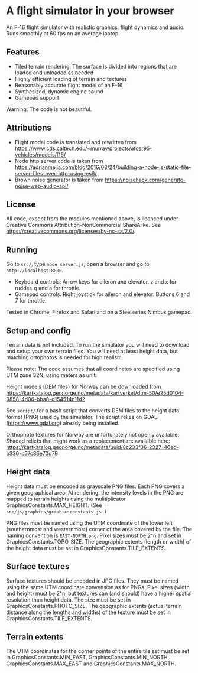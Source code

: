 # A flight simulator in your browser

An F-16 flight simulator with realistic graphics, flight dynamics and audio.
Runs smoothly at 60 fps on an average laptop.

## Features

- Tiled terrain rendering: The surface is divided into regions that are loaded and unloaded as needed
- Highly efficient loading of terrain and textures
- Reasonably accurate flight model of an F-16
- Synthesized, dynamic engine sound
- Gamepad support

Warning: The code is not beautiful.

## Attributions

- Flight model code is translated and rewritten from https://www.cds.caltech.edu/~murray/projects/afosr95-vehicles/models/f16/
- Node http server code is taken from https://adrianmejia.com/blog/2016/08/24/building-a-node-js-static-file-server-files-over-http-using-es6/
- Brown noise generator is taken from https://noisehack.com/generate-noise-web-audio-api/

## License

All code, except from the modules mentioned above, is licenced under Creative Commons Attribution-NonCommercial ShareAlike. See https://creativecommons.org/licenses/by-nc-sa/2.0/.

## Running

Go to `src/`, type `node server.js`, open a browser and go to `http://localhost:8000`.

- Keyboard controls: Arrow keys for aileron and elevator. z and x for rudder. q and a for throttle.
- Gamepad controls: Right joystick for aileron and elevator. Buttons 6 and 7 for throttle.

Tested in Chrome, Firefox and Safari and on a Steelseries Nimbus gamepad.

## Setup and config

Terrain data is not included. To run the simulator you will need to download and setup your own terrain files. You will need at least height data, but matching ortophotos is needed for high realism.

Please note: The code assumes that all coordinates are specified using UTM zone 32N, using meters as unit.

Height models (DEM files) for Norway can be downloaded from
https://kartkatalog.geonorge.no/metadata/kartverket/dtm-50/e25d0104-0858-4d06-bba8-d154514c11d2

See `script/` for a bash script that converts DEM files to the height data format (PNG) used by the simulator. The script relies on GDAL (https://www.gdal.org) already being installed.

Orthophoto textures for Norway are unfortunately not openly available. Shaded reliefs that might work as a replacement are available here:
https://kartkatalog.geonorge.no/metadata/uuid/8c233f06-2327-46ed-b330-c57c86e70d79

## Height data

Height data must be encoded as grayscale PNG files. Each PNG covers a given geographical area. At rendering, the intensity levels in the PNG are mapped to terrain heights using the mulitiplicator GraphicsConstants.MAX_HEIGHT. (See `src/js/graphics/graphicsconstants.js` .)

PNG files must be named using the UTM coordinate of the lower left (southernmost and westernmost) corner of the area covered by the file. The naming convention is `EAST-NORTH.png`. Pixel sizes must be 2^n and set in GraphicsConstants.TOPO_SIZE. The geographic extents (length or width) of the height data must be set in GraphicsConstants.TILE_EXTENTS.

## Surface textures

Surface textures should be encoded in JPG files. They must be named using the same UTM coordinate convension as for PNGs. Pixel sizes (width and height) must be 2^n, but textures can (and should) have a higher spatial resolution than height data. The size must be set in GraphicsConstants.PHOTO_SIZE. The geographic extents (actual terrain distance along the lengths and widths) of the texture must be set in GraphicsConstants.TILE_EXTENTS.

## Terrain extents

The UTM coordinates for the corner points of the entire tile set must be set in
GraphicsConstants.MIN_EAST, GraphicsConstants.MIN_NORTH, GraphicsConstants.MAX_EAST and GraphicsConstants.MAX_NORTH.
